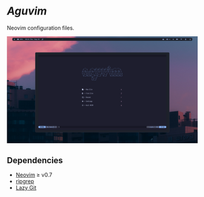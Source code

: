 # *Aguvim*
Neovim configuration files.

![img](resources/greeter.png)

## Dependencies
- [Neovim](https://github.com/neovim/neovim) ≥ v0.7
- [ripgrep](https://github.com/BurntSushi/ripgrep)
- [Lazy Git](https://github.com/jesseduffield/lazygit)

